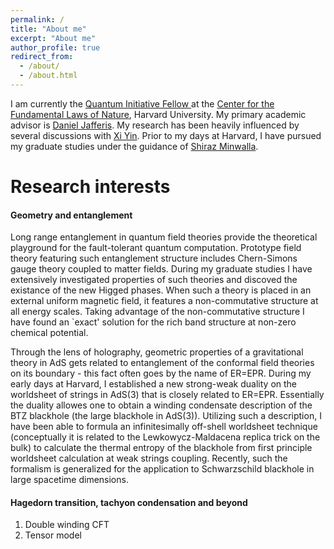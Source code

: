 ```yaml
---
permalink: /
title: "About me"
excerpt: "About me"
author_profile: true
redirect_from: 
  - /about/
  - /about.html
---
```


I am currently the [Quantum Initiative Fellow ](https://quantum.harvard.edu/post-doctoral-fellows) at the [Center for the Fundamental Laws of Nature](https://hetg.physics.harvard.edu), Harvard University. My primary academic advisor is [Daniel Jafferis](https://www.physics.harvard.edu/people/facpages/jafferis). My research has been heavily influenced by several discussions with [Xi Yin](https://www.physics.harvard.edu/people/facpages/yin). Prior to my days at Harvard, I have pursued my graduate studies under the guidance of [Shiraz Minwalla](https://en.wikipedia.org/wiki/Shiraz_Minwalla). 

Research interests
======

#### Geometry and entanglement

Long range entanglement in quantum field theories provide the theoretical playground for the fault-tolerant quantum computation. Prototype field theory featuring such entanglement structure includes Chern-Simons gauge theory coupled to matter fields. During my graduate studies I have extensively investigated properties of such theories and discoved the existance of the new Higged phases. When such a theory is placed in an external uniform magnetic field, it features a non-commutative structure at all energy scales. Taking advantage of the non-commutative structure I have found an `exact' solution for the rich band structure at non-zero chemical potential.

Through the lens of holography, geometric properties of a gravitational theory in AdS gets related to entanglement of the conformal field theories on its boundary - this fact often goes by the name of ER=EPR. During my early days at Harvard, I established a new strong-weak duality on the worldsheet of strings in AdS(3) that is closely related to ER=EPR. Essentially the duality allowes one to obtain a winding condensate description of the BTZ blackhole (the large blackhole in AdS(3)). Utilizing such a description, I have been able to formula an infinitesimally off-shell worldsheet technique (conceptually it is related to the Lewkowycz-Maldacena replica trick on the bulk) to calculate the thermal entropy of the blackhole from first principle worldsheet calculation at weak strings coupling. Recently, such the formalism is generalized for the application to Schwarzschild blackhole in large spacetime dimensions. 
   
#### Hagedorn transition, tachyon condensation and beyond
1. Double winding CFT
2. Tensor model
